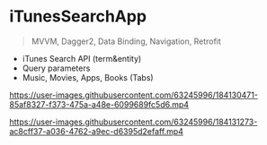 # iTunesSearchApp
> MVVM, Dagger2, Data Binding, Navigation, Retrofit 

- iTunes Search API (term&entity)<br>
- Query parameters<br>
- Music, Movies, Apps, Books (Tabs)<br>



https://user-images.githubusercontent.com/63245996/184130471-85af8327-f373-475a-a48e-6099689fc5d6.mp4

https://user-images.githubusercontent.com/63245996/184131273-ac8cff37-a036-4762-a9ec-d6395d2efaff.mp4

